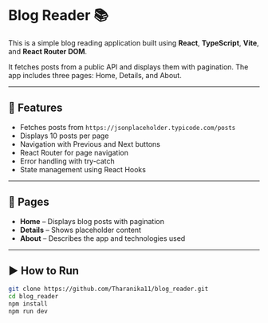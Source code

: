 # Blog Reader 📚

This is a simple blog reading application built using **React**, **TypeScript**, **Vite**, and **React Router DOM**.

It fetches posts from a public API and displays them with pagination. The app includes three pages: Home, Details, and About.

---

## 🔧 Features

- Fetches posts from `https://jsonplaceholder.typicode.com/posts`
- Displays 10 posts per page
- Navigation with Previous and Next buttons
- React Router for page navigation
- Error handling with try-catch
- State management using React Hooks

---

## 📁 Pages

- **Home** – Displays blog posts with pagination
- **Details** – Shows placeholder content
- **About** – Describes the app and technologies used

---

## ▶️ How to Run

```bash
git clone https://github.com/Tharanika11/blog_reader.git
cd blog_reader
npm install
npm run dev
